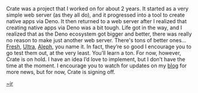 Crate was a project that I worked on for about 2 years. It started as a very simple web server (as they all do), and it progressed into a tool to create native apps via Deno. It then returned to a web server after I realized that creating native apps via Deno was a bit tough. Life got in the way, and I realized that as the Deno ecosystem got bigger and better, there was really no reason to make just another web server. There's tons of better ones... [Fresh](https://fresh.deno.dev/), [Ultra](https://ultrajs.dev/), [Aleph](https://alephjs.org/), you name it. In fact, they’re so good I encourage you to go test them out, at the very least. You’ll learn a ton. For now, however, Crate is on hold. I have an idea I’d love to implement, but I don’t have the time at the moment. I encourage you to watch for updates on my [blog](https://jordanreger.com) for more news, but for now, Crate is signing off.

[~jr](mailto:mail@jordanreger.com)